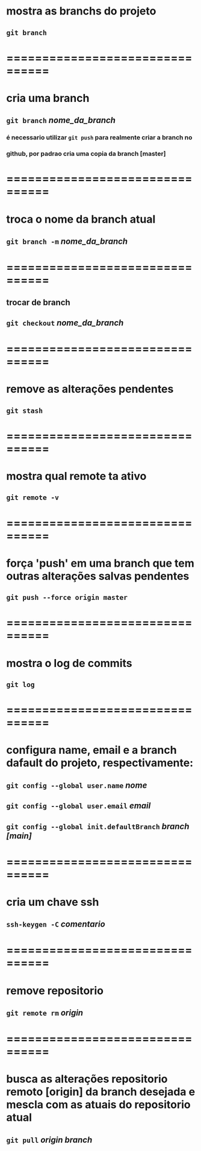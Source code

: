 # mostra as branchs do projeto

## `git branch`

# ================================

# cria uma branch

## `git branch` *nome_da_branch*

### é necessario utilizar `git push` para realmente criar a branch no 
### github, por padrao cria uma copia da branch [master]

# ================================

# troca o nome da branch atual

## `git branch -m` *nome_da_branch*

# ================================

## trocar de branch

## `git checkout` *nome_da_branch*

# ================================

# remove as alterações pendentes

## `git stash`

# ================================

# mostra qual remote ta ativo

## `git remote -v`

# ================================

# força 'push' em uma branch que tem outras alterações salvas pendentes

## `git push --force origin master`

# ================================

# mostra o log de commits

## `git log`

# ================================

# configura name, email e a branch dafault do projeto, respectivamente:

## `git config --global user.name` *nome*
## `git config --global user.email` *email*
## `git config --global init.defaultBranch` *branch [main]*

# ================================

# cria um chave ssh

## `ssh-keygen -C` *comentario*

# ================================

# remove repositorio 

## `git remote rm` *origin* 

# ================================

# busca as alterações repositorio remoto [origin] da branch desejada e mescla com as atuais do repositorio atual

## `git pull` *origin* *branch*